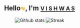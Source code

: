 <div align="center">
<h2>Hello<img src="https://github.com/vstark21/vstark21/blob/master/Hi.gif" width="3%" alt="Hi_GIF">, I'm <a href="https://vstark21.github.io"><small>V I S H W A S</small></a></h2>
</div>
<div align="center">
    <img src="https://readme-stats.clckblog.space/api?username=vstark21&show_icons=true&theme=tokyonight"alt="Github stats" width=45%>
    <img src="https://github-readme-streak-stats.herokuapp.com/?user=vstark21&theme=tokyonight" alt="Streak" width=45%>
    <br>
</div>
